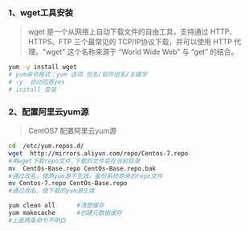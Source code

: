### 1、wget工具安装

> wget 是一个从网络上自动下载文件的自由工具，支持通过 HTTP、HTTPS、FTP 三个最常见的 TCP/IP协议下载，并可以使用 HTTP 代理。"wget" 这个名称来源于 “World Wide Web” 与 “get” 的结合。

```sh
yum -y install wget
# yum命令格式：yum 选项 包名/软件组名/关键字
# -y  自动回答yes
# install 安装
```

### 2、配置阿里云yum源

> CentOS7 配置阿里云yum源

```sh
cd  /etc/yum.repos.d/
wget  http://mirrors.aliyun.com/repo/Centos-7.repo
#用wget下载repo文件,下载的文件会在当前目录
mv  CentOs-Base.repo CentOs-Base.repo.bak
#通过改名，使原yum源不生效，备份系统原来的repo文件
mv Centos-7.repo CentOs-Base.repo
#通过改名，使下载的yum源生效

yum clean all      #清楚缓存
yum makecache      #创建元数据缓存
#上面两条命令不明白
```

